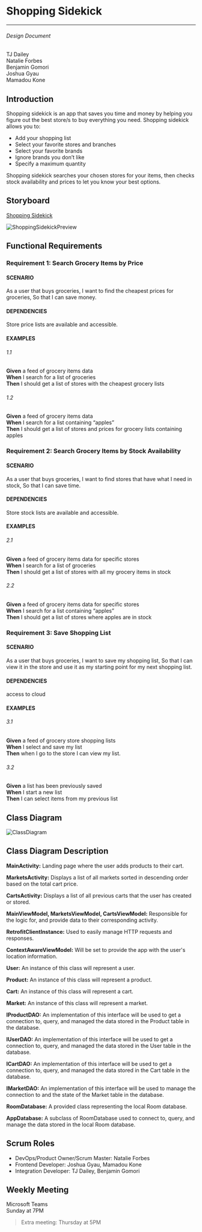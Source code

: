 # Shopping Sidekick
---
###### Design Document

TJ Dailey  
Natalie Forbes  
Benjamin Gomori  
Joshua Gyau  
Mamadou Kone

## Introduction

Shopping sidekick is an app that saves you time and money by helping you figure out the best store/s to buy everything you need. Shopping sidekick allows you to:
-	Add your shopping list
-	Select your favorite stores and branches
-	Select your favorite brands
-	Ignore brands you don’t like
-	Specify a maximum quantity 

Shopping sidekick searches your chosen stores for your items, then checks stock availability and prices to let you know your best options. 
## Storyboard
[Shopping Sidekick](https://projects.invisionapp.com/prototype/ckkhhheid002wmg01p4rl98gv/play)

![ShoppingSidekickPreview](https://user-images.githubusercontent.com/64596547/106222273-2c930080-61ad-11eb-9c5a-90e546288892.png)

## Functional Requirements

### Requirement 1: Search Grocery Items by Price
#### SCENARIO
As a user that buys groceries,
I want to find the cheapest prices for groceries,
So that I can save money.
#### DEPENDENCIES
Store price lists are available and accessible.

#### EXAMPLES
###### 1.1
**Given** a feed of grocery items data  
**When** I search for a list of groceries  
**Then** I should get a list of stores with the cheapest grocery lists

###### 1.2
**Given** a feed of grocery items data  
**When** I search for a list containing “apples”  
**Then** I should get a list of stores and prices for grocery lists containing apples

### Requirement 2: Search Grocery Items by Stock Availability
#### SCENARIO
As a user that buys groceries,
I want to find stores that have what I need in stock,
So that I can save time.
#### DEPENDENCIES
Store stock lists are available and accessible.

#### EXAMPLES
###### 2.1
**Given** a feed of grocery items data for specific stores  
**When** I search for a list of groceries  
**Then** I should get a list of stores with all my grocery items in stock

###### 2.2
**Given** a feed of grocery items data for specific stores  
**When** I search for a list containing “apples”  
**Then** I should get a list of stores where apples are in stock

### Requirement 3: Save Shopping List
#### SCENARIO
As a user that buys groceries,
I want to save my shopping list,
So that I can view it in the store and use it as my starting point for my next shopping list.
#### DEPENDENCIES
access to cloud
#### EXAMPLES
###### 3.1
**Given** a feed of grocery store shopping lists  
**When** I select and save my list  
**Then** when I go to the store I can view my list.

###### 3.2
**Given** a list has been previously saved  
**When** I start a new list  
**Then** I can select items from my previous list

## Class Diagram
![ClassDiagram](https://user-images.githubusercontent.com/54749949/115595415-e4174a80-a2a4-11eb-89ba-bfc000246f0d.png)

## Class Diagram Description
**MainActivity:** Landing page where the user adds products to their cart. 

**MarketsActivity:** Displays a list of all markets sorted in descending order based on the total cart price. 

**CartsActivity:** Displays a list of all previous carts that the user has created or stored. 

**MainViewModel, MarketsViewModel, CartsViewModel:** Responsible for the logic for, and provide data to their corresponding activity. 

**RetrofitClientInstance:** Used to easily manage HTTP requests and responses. 

**ContextAwareViewModel:** Will be set to provide the app with the user's location information. 

**User:** An instance of this class will represent a user. 

**Product:** An instance of this class will represent a product. 

**Cart:** An instance of this class will represent a cart. 

**Market:** An instance of this class will represent a market. 

**IProductDAO:** An implementation of this interface will be used to get a connection to, query, and managed the data stored in the Product table in the database. 

**IUserDAO:** An implementation of this interface will be used to get a connection to, query, and managed the data stored in the User table in the database. 

**ICartDAO:** An implementation of this interface will be used to get a connection to, query, and managed the data stored in the Cart table in the database. 

**IMarketDAO:** An implementation of this interface will be used to manage the connection to and the state of the Market table in the database. 

**RoomDatabase:** A provided class representing the local Room database. 

**AppDatabase:** A subclass of RoomDatabase used to connect to, query, and manage the data stored in the local Room database. 
## Scrum Roles

-	DevOps/Product Owner/Scrum Master: Natalie Forbes
-	Frontend Developer: Joshua Gyau, Mamadou Kone
-	Integration Developer: TJ Dailey, Benjamin Gomori
## Weekly Meeting

Microsoft Teams  
Sunday at 7PM
> Extra meeting: Thursday at 5PM


